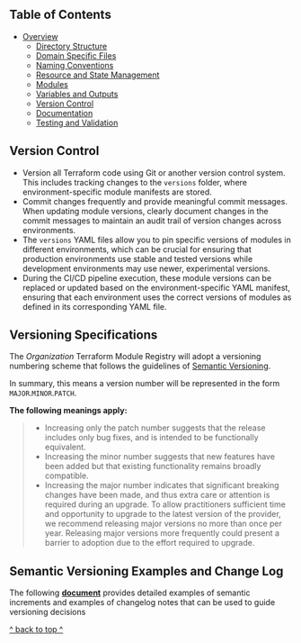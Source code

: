 ## Table of Contents

- [Overview](../README.md)
  - [Directory Structure](./directory_structure.md)
  - [Domain Specific Files](./domain_specific_files.md)
  - [Naming Conventions](./naming_conventions.md#naming-conventions)
  - [Resource and State Management](./resource_and_state_management.md)
  - [Modules](./module.md)
  - [Variables and Outputs](./variables_and_outputs.md)
  - [Version Control](./version_control.md)
  - [Documentation](./documentation.md)
  - [Testing and Validation](./testing_and_validation.md)

## Version Control

- Version all Terraform code using Git or another version control system. This includes tracking changes to the `versions` folder, where environment-specific module manifests are stored.
- Commit changes frequently and provide meaningful commit messages. When updating module versions, clearly document changes in the commit messages to maintain an audit trail of version changes across environments.
- The `versions` YAML files allow you to pin specific versions of modules in different environments, which can be crucial for ensuring that production environments use stable and tested versions while development environments may use newer, experimental versions.
- During the CI/CD pipeline execution, these module versions can be replaced or updated based on the environment-specific YAML manifest, ensuring that each environment uses the correct versions of modules as defined in its corresponding YAML file.

## **Versioning Specifications**
The *Organization* Terraform Module Registry will adopt a versioning numbering scheme that follows the guidelines of [Semantic Versioning](http://semver.org/).

In summary, this means a version number will be represented in the form `MAJOR`.`MINOR`.`PATCH`.

**The following meanings apply:**
>- Increasing only the patch number suggests that the release includes only bug fixes, and is intended to be functionally equivalent.
>- Increasing the minor number suggests that new features have been added but that existing functionality remains broadly compatible.
>- Increasing the major number indicates that significant breaking changes have been made, and thus extra care or attention is required during an upgrade. To allow practitioners sufficient time and opportunity to upgrade to the latest version of the provider, we recommend releasing major versions no more than once per year. Releasing major versions more frequently could present a barrier to adoption due to the effort required to upgrade.

## Semantic Versioning Examples and Change Log

The following [**document**](./versioning.md) provides detailed examples of semantic increments and examples of changelog notes that can be used to guide versioning decisions 

[^ back to top ^](#table-of-contents)